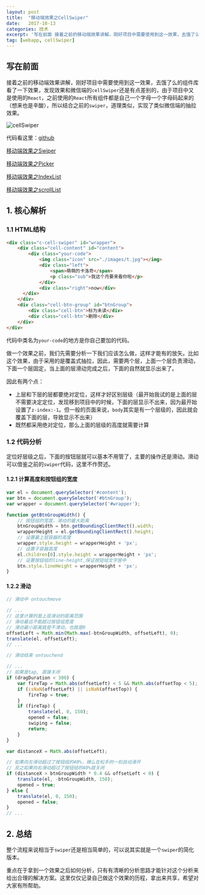 ```yaml
---
layout: post
title:  "移动端效果之CellSwiper"
date:   2017-10-13
categories: 技术
excerpt: '写在前面 接着之前的移动端效果讲解，刚好项目中需要使用到这一效果，去饿了么的组件库看了一下效果，发现效果和微信端的 还是有点差别的，由于项目中又是使用的 ，之前使用的 所有组件都是自己一个字母一个字母码起来的（想来也是辛酸），所以结合之前的 ，道理类似，实现了类似微信端的抽拉效果。 代码看这里： '
tag: [webapp, cellSwiper]
---
```


## 写在前面

接着之前的移动端效果讲解，刚好项目中需要使用到这一效果，去饿了么的组件库看了一下效果，发现效果和微信端的`cellSwiper`还是有点差别的，由于项目中又是使用的`React`，之前使用的`React`所有组件都是自己一个字母一个字母码起来的（想来也是辛酸），所以结合之前的`swiper`，道理类似，实现了类似微信端的抽拉效果。

![cellSwiper](http://img.blog.csdn.net/20171013125056228)

代码看这里：[github](https://github.com/Rynxiao/mint-ui-learn)

[移动端效果之Swiper](http://rynxiao.com/%E6%8A%80%E6%9C%AF/2017/10/09/webapp-swiper.html)

[移动端效果之Picker](http://rynxiao.com/%E6%8A%80%E6%9C%AF/2017/10/10/webapp-picker.html)

[移动端效果之IndexList](http://rynxiao.com/%E6%8A%80%E6%9C%AF/2017/10/20/webapp-indexList.html)

[移动端效果之scrollList](http://rynxiao.com/%E6%8A%80%E6%9C%AF/2017/11/17/webapp-scrollList.html)

## 1. 核心解析

### 1.1 HTML结构

```html
<div class="c-cell-swiper" id="wrapper">
    <div class="cell-content" id="content">
        <div class="your-code">
            <img class="icon" src="./images/t.jpg"></img>
            <div class="left">
                <span>萌萌的卡洛奇</span>
                <p class="sub">我这个月要来看你啦</p>
            </div>
            <div class="right">now</div>
      </div>
    </div>
    <div class="cell-btn-group" id="btnGroup">
        <div class="cell-btn">标为未读</div>
        <div class="cell-btn">删除</div>
    </div>
</div>
```

代码中类名为`your-code`的地方是你自己要加的代码。

做一个效果之前，我们先需要分析一下我们应该怎么做，这样才能有的放矢。比如这个效果，由于采用的是覆盖式抽拉，因此，需要两个层，上面一个层负责滑动，下面一个层固定，当上面的层滑动完成之后，下面的自然就显示出来了。

因此有两个点：

-   上层和下层的层都要绝对定位，这样才好区别层级（最开始我试的是上面的层不需要决定定位，发现移到项目中的时候，下面的层显示不出来，因为最开始设置了`z-index:-1`。但一般的页面来说，`body`其实是有一个层级的，因此就会覆盖下面的层，导致显示不出来）
-   既然都采用绝对定位，那么上面的层级的高度就需要计算

### 1.2 代码分析

定位好层级之后，下面的按钮层就可以基本不用管了，主要的操作还是滑动。滑动可以借鉴之前的`swiper`代码，这里不作赘述。

#### 1.2.1 计算高度和按钮组的宽度

```javascript
var el = document.querySelector('#content');
var btn = document.querySelector('#btnGroup');
var wrapper = document.querySelector('#wrapper');

function getBtnGroupWidth() {
    // 按钮组的宽度，滑动的最大距离
    btnGroupWidth = btn.getBoundingClientRect().width;
    wrapperHeight = el.getBoundingClientRect().height;
    // 设置最上层容器的高度
    wrapper.style.height = wrapperHeight + 'px';
    // 设置子容器高度
    el.children[0].style.height = wrapperHeight + 'px';
    // 设置按钮组的line-height,保证按钮组文字居中
    btn.style.lineHeight = wrapperHeight + 'px';
}
```

#### 1.2.2 滑动

```javascript
// 滑动中 ontouchmove

// ...
// 这里计算的是上层滑动的距离范围
// 滑动最远不能超过按钮组宽度
// 滑动最小距离就是不滑动，也就是0
offsetLeft = Math.min(Math.max(-btnGroupWidth, offsetLeft), 0);
translate(el, offsetLeft);
// ...

// 滑动结束 ontouchend

// ...
// 如果是tap, 直接关闭
if (dragDuration < 300) {
    var fireTap = Math.abs(offsetLeft) < 5 && Math.abs(offsetTop < 5);
    if (isNaN(offsetLeft) || isNaN(offsetTop)) {
        fireTap = true;
    }
    if (fireTap) {
        translate(el, 0, 150);
        opened = false;
        swiping = false;
        return;
    }
}

var distanceX = Math.abs(offsetLeft);

// 如果向左滑动超过了按钮组的40%，辣么在松手的一刻自动滑开
// 反之如果向右滑动超过了按钮组的40%就关闭
if (distanceX > btnGroupWidth * 0.4 && offsetLeft < 0) {
    translate(el, -btnGroupWidth, 150);
    opened = true;
} else {
    translate(el, 0, 150);
    opened = false;
}
// ...
```

## 2. 总结

整个流程来说相当于`swiper`还是相当简单的，可以说其实就是一个`swiper`的简化版本。

重点在于拿到一个效果之后如何分析，只有有清晰的分析思路才能针对这个分析来给出合理的解决方案。这里仅仅记录自己做这个效果的历程，拿出来共享，希望对大家有所帮助。